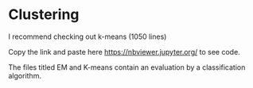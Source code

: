 # Clustering
I recommend checking out k-means (1050 lines)

Copy the link and paste here https://nbviewer.jupyter.org/ to see code.

The files titled EM and K-means contain an evaluation by a classification algorithm.

